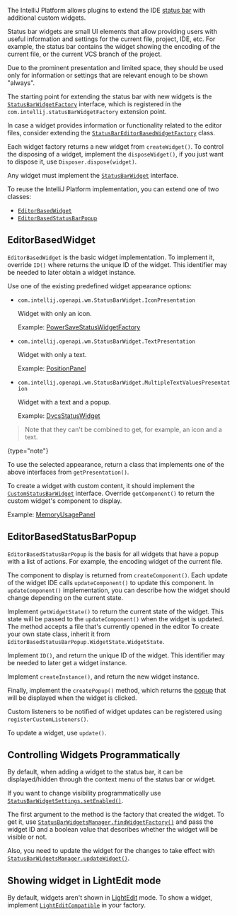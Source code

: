 [//]: # (title: Status Bar Widgets)

<!-- Copyright 2000-2022 JetBrains s.r.o. and other contributors. Use of this source code is governed by the Apache 2.0 license that can be found in the LICENSE file. -->

The IntelliJ Platform allows plugins to extend the IDE [status bar](https://www.jetbrains.com/help/idea/guided-tour-around-the-user-interface.html#status-bar) with additional custom widgets.

Status bar widgets are small UI elements that allow providing users with useful information and settings for the current file, project, IDE, etc.
For example, the status bar contains the widget showing the encoding of the current file, or the current VCS branch of the project.

Due to the prominent presentation and limited space, they should be used only for information or settings that are relevant enough to be shown "always".

The starting point for extending the status bar with new widgets is the
[`StatusBarWidgetFactory`](upsource:///platform/platform-api/src/com/intellij/openapi/wm/StatusBarWidgetFactory.java)
interface, which is registered in the `com.intellij.statusBarWidgetFactory` extension point.

In case a widget provides information or functionality related to the editor files, consider extending the
[`StatusBarEditorBasedWidgetFactory`](upsource:///platform/platform-impl/src/com/intellij/openapi/wm/impl/status/widget/StatusBarEditorBasedWidgetFactory.java)
class.

Each widget factory returns a new widget from `createWidget()`.
To control the disposing of a widget, implement the `disposeWidget()`, if you just want to dispose it, use `Disposer.dispose(widget)`.

Any widget must implement the
[`StatusBarWidget`](upsource:///platform/ide-core/src/com/intellij/openapi/wm/StatusBarWidget.java)
interface.

To reuse the IntelliJ Platform implementation, you can extend one of two classes:

- [`EditorBasedWidget`](upsource:///platform/platform-impl/src/com/intellij/openapi/wm/impl/status/EditorBasedWidget.java)
- [`EditorBasedStatusBarPopup`](upsource:///platform/platform-impl/src/com/intellij/openapi/wm/impl/status/EditorBasedStatusBarPopup.java)

## EditorBasedWidget

`EditorBasedWidget` is the basic widget implementation.
To implement it, override `ID()` where returns the unique ID of the widget.
This identifier may be needed to later obtain a widget instance.

Use one of the existing predefined widget appearance options:

- `com.intellij.openapi.wm.StatusBarWidget.IconPresentation`

  Widget with only an icon.

  Example:
  [PowerSaveStatusWidgetFactory](upsource:///platform/platform-impl/src/com/intellij/openapi/wm/impl/status/PowerSaveStatusWidgetFactory.java)

- `com.intellij.openapi.wm.StatusBarWidget.TextPresentation`

  Widget with only a text.

  Example:
  [PositionPanel](upsource:///platform/platform-impl/src/com/intellij/openapi/wm/impl/status/PositionPanel.java)

- `com.intellij.openapi.wm.StatusBarWidget.MultipleTextValuesPresentation`

  Widget with a text and a popup.

  Example:
  [DvcsStatusWidget](upsource:///platform/dvcs-impl/src/com/intellij/dvcs/ui/DvcsStatusWidget.java)

> Note that they can't be combined to get, for example, an icon and a text.
>
{type="note"}

To use the selected appearance, return a class that implements one of the above interfaces from `getPresentation()`.

To create a widget with custom content, it should implement the
[`CustomStatusBarWidget`](upsource:///platform/platform-api/src/com/intellij/openapi/wm/CustomStatusBarWidget.java)
interface.
Override `getComponent()` to return the custom widget's component to display.

Example:
[MemoryUsagePanel](upsource:///platform/platform-impl/src/com/intellij/openapi/wm/impl/status/MemoryUsagePanel.java)

## EditorBasedStatusBarPopup

`EditorBasedStatusBarPopup` is the basis for all widgets that have a popup with a list of actions.
For example, the encoding widget of the current file.

The component to display is returned from `createComponent()`.
Each update of the widget IDE calls `updateComponent()` to update this component.
In `updateComponent()` implementation, you can describe how the widget should change depending on the current state.

Implement `getWidgetState()` to return the current state of the widget.
This state will be passed to the `updateComponent()` when the widget is updated.
The method accepts a file that's currently opened in the editor
To create your own state class, inherit it from `EditorBasedStatusBarPopup.WidgetState.WidgetState`.

Implement `ID()`, and return the unique ID of the widget.
This identifier may be needed to later get a widget instance.

Implement `createInstance()`, and return the new widget instance.

Finally, implement the `createPopup()` method, which returns the [popup](popups.md) that will be displayed when the widget is clicked.

Custom listeners to be notified of widget updates can be registered using `registerCustomListeners()`.

To update a widget, use `update()`.

## Controlling Widgets Programmatically

By default, when adding a widget to the status bar, it can be displayed/hidden through the context menu of the status bar or widget.

If you want to change visibility programmatically use
[`StatusBarWidgetSettings.setEnabled()`](upsource:///platform/platform-impl/src/com/intellij/openapi/wm/impl/status/widget/StatusBarWidgetSettings.kt).

The first argument to the method is the factory that created the widget.
To get it, use
[`StatusBarWidgetsManager.findWidgetFactory()`](upsource:///platform/platform-impl/src/com/intellij/openapi/wm/impl/status/widget/StatusBarWidgetsManager.java)
and pass the widget ID and a boolean value that describes whether the widget will be visible or not.

Also, you need to update the widget for the changes to take effect with
[`StatusBarWidgetsManager.updateWidget()`](upsource:///platform/platform-impl/src/com/intellij/openapi/wm/impl/status/widget/StatusBarWidgetsManager.java).

## Showing widget in LightEdit mode

By default, widgets aren't shown in [LightEdit](https://www.jetbrains.com/help/idea/lightedit-mode.html) mode.
To show a widget, implement
[`LightEditCompatible`](upsource:///platform/core-api/src/com/intellij/ide/lightEdit/LightEditCompatible.java)
in your factory.
